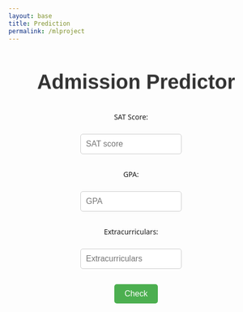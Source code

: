 ```yaml
---
layout: base
title: Prediction
permalink: /mlproject
---
```

<html>
<head>
<style>
body {
font-family: 'Segoe UI', Tahoma, Geneva, Verdana, sans-serif;
}
h1 {
font-family: 'Poppins', sans-serif;
text-align: center;
color: #333;
animation: bounce 1s infinite alternate;
font-size: 40px;
}
p#predictionResult {
text-align: center;
font-size: 36px;
margin-top: 20px;
}
@keyframes bounce {
0% {
transform: translateY(0);
}
100% {
transform: translateY(-20px);
}
}
.container {
width: 50%;
margin: 0 auto;
text-align: center;
}
.input-box {
display: inline-block;
margin-bottom: 30px;
margin-right: 20px;
}
.input-box label {
display: block;
margin-bottom: 5px;
}
.input-box input {
width: 200px;
padding: 10px;
border: 1px solid #ccc;
border-radius: 5px;
font-size: 16px;
}
.btn {
background-color: #4CAF50;
color: white;
padding: 10px 20px;
border: none;
border-radius: 5px;
cursor: pointer;
font-size: 16px;
}
.btn:hover {
background-color: #45a049;
}
</style>
</head>
<body>
<center>
<h1>Admission Predictor</h1>
<!-- Prediction result element -->
<p id="predictionResult"></p>
<div class="container">
<div class="input-box">
<label for="sat">SAT Score:</label><br>
<input type="number" id="sat" name="sat" placeholder="SAT score">
</div>
<div class="input-box">
<label for="gpa">GPA:</label><br>
<input type="number" step="0.01" id="gpa" name="gpa" placeholder="GPA">
</div>
<div class="input-box">
<label for="extracurriculars">Extracurriculars:</label><br>
<input type="number" id="extracurriculars" name="extracurriculars" placeholder="Extracurriculars">
</div>
<br>
<button class="btn" id="checkCompatibility">Check</button>
</div>
</center>
<script>
function makePrediction() {
var gpa = document.getElementById("gpa").value;
var sat = document.getElementById("sat").value;
var extracurriculars = document.getElementById("extracurriculars").value;
if (sat > 1600) {
alert("SAT score cannot exceed 1600");
return;
}
if (gpa > 5) {
alert("GPA cannot exceed 5");
return;
}
var data = {
gpa: gpa,
SAT: sat,
Extracurricular_Activities: extracurriculars
};
fetch('http://127.0.0.1:8086/api/users/Prediction', {
method: 'POST',
headers: {
'Content-Type': 'application/json'
},
body: JSON.stringify(data)
})
.then(response => {
if (!response.ok) {
throw new Error('Prediction request failed: ' + response.statusText);
}
return response.json();
})
.then(result => {
// Display prediction result below the title
var predictionResultElement = document.getElementById("predictionResult");
if (result.prediction === "Accepted") {
predictionResultElement.style.color = "green";
} else if (result.prediction === "Waitlisted") {
predictionResultElement.style.color = "yellow";
} else if (result.prediction === "Rejected") {
predictionResultElement.style.color = "red";
}
predictionResultElement.textContent = result.prediction;
})
.catch(error => {
alert('Prediction error: ' + error.message); 
console.error('Error:', error);
});
}
document.getElementById("checkCompatibility").addEventListener("click", makePrediction);
</script>
</body>
</html>

